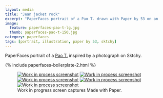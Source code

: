 ```yaml
---
layout: media
title: "Jean jacket rock"
excerpt: "PaperFaces portrait of a Pao T. drawn with Paper by 53 on an iPad."
image: 
  feature: paperfaces-pao-t-lg.jpg
  thumb: paperfaces-pao-t-150.jpg
category: paperfaces
tags: [portrait, illustration, paper by 53, sktchy]
---
```


PaperFaces portrait of a [Pao T.](http://sktchy.com/LWk59H) inspired by a photograph on Sktchy.

{% include paperfaces-boilerplate-2.html %}

<figure class="third">
	<a href="{{ site.url }}/images/paperfaces-pao-t-process-1-lg.jpg"><img src="{{ site.url }}/images/paperfaces-pao-t-process-1-600.jpg" alt="Work in process screenshot"></a>
	<a href="{{ site.url }}/images/paperfaces-pao-t-process-2-lg.jpg"><img src="{{ site.url }}/images/paperfaces-pao-t-process-2-600.jpg" alt="Work in process screenshot"></a>
	<a href="{{ site.url }}/images/paperfaces-pao-t-process-3-lg.jpg"><img src="{{ site.url }}/images/paperfaces-pao-t-process-3-600.jpg" alt="Work in process screenshot"></a>
	<a href="{{ site.url }}/images/paperfaces-pao-t-process-4-lg.jpg"><img src="{{ site.url }}/images/paperfaces-pao-t-process-4-600.jpg" alt="Work in process screenshot"></a>
	<a href="{{ site.url }}/images/paperfaces-pao-t-process-5-lg.jpg"><img src="{{ site.url }}/images/paperfaces-pao-t-process-5-600.jpg" alt="Work in process screenshot"></a>
	<figcaption>Work in progress screen captures Made with Paper.</figcaption>
</figure>